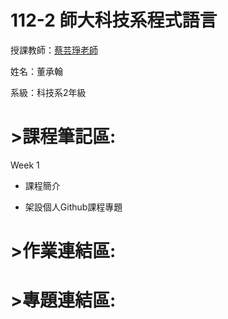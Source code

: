 # 112-2 師大科技系程式語言
授課教師：[蔡芸琤老師](https://github.com/pecu)

姓名：董承翰

系級：科技系2年級
# >課程筆記區:

Week 1
- 課程簡介

- 架設個人Github課程專題

  

# >作業連結區:



# >專題連結區:

